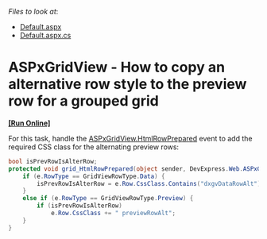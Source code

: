 <!-- default file list -->
*Files to look at*:

* [Default.aspx](./CS/Default.aspx)
* [Default.aspx.cs](./CS/Default.aspx.cs)
<!-- default file list end -->
# ASPxGridView - How to copy an alternative row style to the preview row for a grouped grid
<!-- run online -->
**[[Run Online]](https://codecentral.devexpress.com/t441828)**
<!-- run online end -->


<p>For this task, handle the <a href="https://documentation.devexpress.com/#AspNet/DevExpressWebASPxGridView_HtmlRowPreparedtopic">ASPxGridView.HtmlRowPrepared</a> event to add the required CSS class for the alternating preview rows:</p>


```cs
bool isPrevRowIsAlterRow;
protected void grid_HtmlRowPrepared(object sender, DevExpress.Web.ASPxGridViewTableRowEventArgs e) {
	if (e.RowType == GridViewRowType.Data) {
		isPrevRowIsAlterRow = e.Row.CssClass.Contains("dxgvDataRowAlt");
	}
	else if (e.RowType == GridViewRowType.Preview) {
		if (isPrevRowIsAlterRow)
			e.Row.CssClass += " previewRowAlt";
	}
}

```



<br/>


